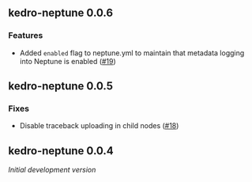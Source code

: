 ## kedro-neptune 0.0.6

### Features
- Added `enabled` flag to neptune.yml to maintain that metadata logging into Neptune is enabled ([#19](https://github.com/neptune-ai/kedro-neptune/pull/19))

## kedro-neptune 0.0.5

### Fixes
- Disable traceback uploading in child nodes ([#18](https://github.com/neptune-ai/kedro-neptune/pull/18))

## kedro-neptune 0.0.4

_Initial development version_
